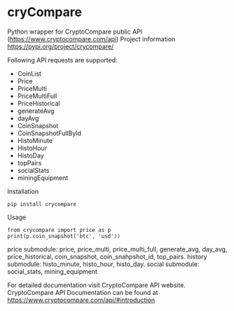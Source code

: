 # cryCompare
Python wrapper for CryptoCompare public API (https://www.cryptocompare.com/api)
Project information https://pypi.org/project/crycompare/

Following API requests are supported:
- CoinList
- Price
- PriceMulti
- PriceMultiFull
- PriceHistorical
- generateAvg
- dayAvg
- CoinSnapshot
- CoinSnapshotFullById
- HistoMinute
- HistoHour
- HistoDay
- topPairs
- socialStats
- miningEquipment

Installation

```
pip install crycompare
```

Usage

```
from crycompare import price as p
print(p.coin_snapshot('btc', 'usd'))
```

price submodule: price, price_multi, price_multi_full, generate_avg, day_avg, price_historical, coin_snapshot, coin_snahpshot_id, top_pairs.
history submodule: histo_minute, histo_hour, histo_day.
social submodule: social_stats, mining_equipment

For detailed documentation visit CryptoCompare API website.
CryptoCompare API Documentation can be found at https://www.cryptocompare.com/api/#introduction
